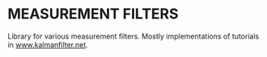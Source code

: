 # MEASUREMENT FILTERS
Library for various measurement filters. Mostly implementations of tutorials in www.kalmanfilter.net.

